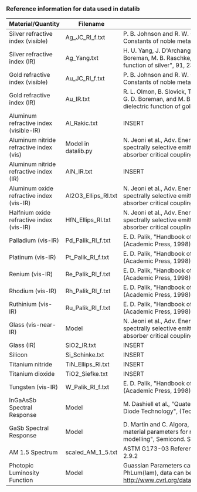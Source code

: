 ### Reference information for data used in datalib

| Material/Quantity      | Filename  |  Reference  |
|---                     |---        |---          |
|Silver refractive index (visible)   | Ag_JC_RI_f.txt    | P. B. Johnson and R. W. Christy, Phys. Rev. B, "Optical Constants of noble metals", 6, 4370 (1972)   |
|Silver refractive index (IR)        | Ag_Yang.txt       | H. U. Yang, J. D'Archangel, M. L. Sundheimer, E. Tucker, G. D. Boreman, M. B. Raschke,  Phys. Rev. B, "Optical dielectric function of silver",  91, 235137 (2015) |
|Gold refractive index (visible)  | Au_JC_RI_f.txt    | P. B. Johnson and R. W. Christy, Phys. Rev. B, "Optical Constants of noble metals", 6, 4370 (1972)   |
|Gold refractive index (IR)       | Au_IR.txt         | R. L. Olmon, B. Slovick, T. W. Johnson, D. Shelton, S.-H. Oh, G. D. Boreman, and M. B. Raschke.  Phys. Rev. B, "Optical dielectric function of gold", 86, 235147 (2012)  |
|Aluminum refractive index (visible-IR)  | Al_Rakic.txt    | INSERT    |
|Aluminum nitride refractive index (vis) | Model in datalib.py | N. Jeoni et al., Adv. Energy Materials, "Pareto optimal spectrally selective emitters for thermophotovoltaics viaweak absorber critical coupling", 8, 1801035 (2018)  |
|Aluminum nitride refractive index  (IR) | AlN_IR.txt    | INSERT   | 
|Aluminum oxide refractive index  (vis-IR) | Al2O3_Ellips_RI.txt |N. Jeoni et al., Adv. Energy Materials, "Pareto optimal spectrally selective emitters for thermophotovoltaics viaweak absorber critical coupling", 8, 1801035 (2018) |
|Halfnium oxide refractive index (vis-IR) | HfN_Ellips_RI.txt | N. Jeoni et al., Adv. Energy Materials, "Pareto optimal spectrally selective emitters for thermophotovoltaics viaweak absorber critical coupling", 8, 1801035 (2018) |
|Palladium (vis-IR) | Pd_Palik_RI_f.txt | E. D. Palik, "Handbook of optical constants of solids" (Academic Press, 1998) |
|Platinum (vis-IR) | Pt_Palik_RI_f.txt | E. D. Palik, "Handbook of optical constants of solids" (Academic Press, 1998) | 
|Renium (vis-IR) | Re_Palik_RI_f.txt | E. D. Palik, "Handbook of optical constants of solids" (Academic Press, 1998) |
|Rhodium (vis-IR) | Rh_Palik_RI_f.txt | E. D. Palik, "Handbook of optical constants of solids" (Academic Press, 1998) |
|Ruthinium (vis-IR) | Ru_Palik_RI_f.txt | E. D. Palik, "Handbook of optical constants of solids" (Academic Press, 1998) |
|Glass (vis-near-IR) | Model | N. Jeoni et al., Adv. Energy Materials, "Pareto optimal spectrally selective emitters for thermophotovoltaics viaweak absorber critical coupling", 8, 1801035 (2018) | 
|Glass (IR) | SiO2_IR.txt | INSERT |
|Silicon    | Si_Schinke.txt | INSERT |
|Titanium nitride | TiN_Ellips_RI.txt | INSERT | 
|Titanium dioxide | TiO2_Siefke.txt | INSERT |
|Tungsten (vis-IR) | W_Palik_RI_f.txt | E. D. Palik, "Handbook of optical constants of solids" (Academic Press, 1998) |
|InGaAsSb Spectral Response | Model | M. Dashiell et al., "Quaternary InGaAsSb Thermophotovoltaic Diode Technology", (Technical Report, 2005) |
|GaSb Spectral Response | Model | D. Martin and C. Algora, "Temperature-dependent GaSb material parameters for reliable thermophotovoltaic cell modelling", Semicond. Sci. Technol., 19, 1040-1052 (2004) |
|AM 1.5 Spectrum | scaled_AM_1_5.txt | ASTM G173-03 Reference Spectra Derived from SMARTS v. 2.9.2 |
|Photopic Luminosity Function | Model | Guassian Parameters can be found in datalib.py-> PhLum(lam), data can be found http://www.cvrl.org/database/data/lum/linCIE2008v2e_5.html |
 



